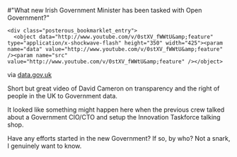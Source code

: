 #"What new Irish Government Minister has been tasked with Open Government?"


    <div class="posterous_bookmarklet_entry">
      <object data="http://www.youtube.com/v/0stXV_fWWtU&amp;feature" type="application/x-shockwave-flash" height="350" width="425"><param name="data" value="http://www.youtube.com/v/0stXV_fWWtU&amp;feature" /><param name="src" value="http://www.youtube.com/v/0stXV_fWWtU&amp;feature" /></object>

<div class="posterous_quote_citation">via <a href="http://data.gov.uk/about">data.gov.uk</a></div>
    <p>Short but great video of David Cameron on transparency and the right of people in the UK to Government data. 
</p><p>It looked like something might happen here when the previous crew talked about a Government CIO/CTO and setup the Innovation Taskforce talking shop. 
</p><p>Have any efforts started in the new Government? If so, by who? Not a snark, I genuinely want to know.</p></div>
  